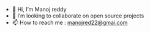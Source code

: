 - 👋 Hi, I’m Manoj reddy
- 💞️ I’m looking to collaborate on open source projects
- 📫 How to reach me : manojred22@gmai.com


<!---
Manojred22/Manojred22 is a ✨ special ✨ repository because its `README.md` (this file) appears on your GitHub profile.
You can click the Preview link to take a look at your changes.
--->
